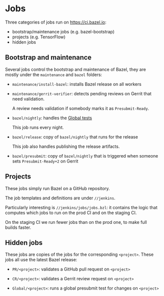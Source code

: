 # Jobs

Three categories of jobs run on https://ci.bazel.io:

*   bootstrap/maintenance jobs (e.g. bazel-bootstrap)
*   projects (e.g. TensorFlow)
*   hidden jobs

## Bootstrap and maintenance

Several jobs control the bootstrap and maintenance of Bazel, they
are mostly under the `maintenance` and `bazel` folders:

*   `maintenance/install-bazel`: installs Bazel release on all workers
*   `maintenance/gerrit-verifier`: detects pending reviews on Gerrit that
    need validation.

    A review needs validation if somebody marks it as `Presubmit-Ready`.

*   `bazel/nightly`: handles the [Global tests](docs/bazel-monitoring.md#global-tests)

    This job runs every night.

*   `bazel/release`: copy of `bazel/nightly` that runs for the release

    This job also handles publishing the release artifacts.

*   `bazel/presubmit`: copy of `bazel/nightly` that is triggered when someone
     sets `Presubmit-Ready+2` on Gerrit

## Projects

These jobs simply run Bazel on a GitHub repository.

The job templates and definitions are under `//jenkins`.

Particularly interesting is `//jenkins/jobs/jobs.bzl`: it contains the logic
that computes which jobs to run on the prod CI and on the staging CI.

On the staging CI we run fewer jobs than on the prod one, to make full builds
faster.

## Hidden jobs

These jobs are copies of the jobs for the corresponding `<project>`. These jobs
all use the latest Bazel release:

*   `PR/<project>`: validates a GitHub pull request on `<project>`

*   `CR/<project>`: validates a Gerrit review request on `<project>`

*   `Global/<project>`: runs a global presubmit test for changes on `<project>`

